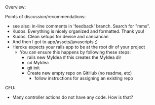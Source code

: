 Overview:

Points of discussion/recommendations:
- see also: in-line comments in 'feedback' branch. Search for "mms".
- Kudos. Everything is nicely organized and formatted.  Thank you!  
- Kudos. Clean setups for devise and cancancan
- And then I got to app/assets/javascripts  ;)
- Heroku expects your rails app to be at the root dir of your project
  - You can ensure this happens by following these steps:
    - rails new MyIdea # this creates the MyIdea dir
    - cd MyIdea
    - git init
    - Create new empty repo on GitHub (no readme, etc)
      - follow instructions for assigning an existing repo


CFU:
- Many controller actions do not have any code.  How is that?
